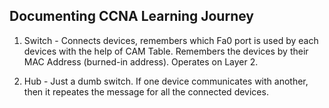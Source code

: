 ## Documenting CCNA Learning Journey

1. Switch - Connects devices, remembers which Fa0 port is used by each devices with the help of CAM Table. Remembers the devices by their MAC Address (burned-in address). Operates on Layer 2.

2. Hub - Just a dumb switch. If one device communicates with another, then it repeates the message for all the connected devices.
